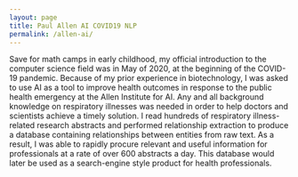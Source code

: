 ```yaml
---
layout: page
title: Paul Allen AI COVID19 NLP
permalink: /allen-ai/
---
```


Save for math camps in early childhood, my official introduction to the computer science field was in May of 2020, at the beginning of the COVID-19 pandemic. Because of my prior experience in biotechnology, I was asked to use AI as a tool to improve health outcomes in response to the public health emergency at the Allen Institute for AI. Any and all background knowledge on respiratory illnesses was needed in order to help doctors and scientists achieve a timely solution.
	I read hundreds of respiratory illness-related research abstracts and performed relationship extraction to produce a database containing relationships between entities from raw text. As a result, I was able to rapidly procure relevant and useful information for professionals at a rate of over 600 abstracts a day. This database would later be used as a search-engine style product for health professionals.

